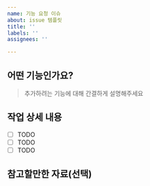 ```yaml
---
name: 기능 요청 이슈
about: issue 템플릿
title: ''
labels: ''
assignees: ''

---
```

## 어떤 기능인가요?

> 추가하려는 기능에 대해 간결하게 설명해주세요

## 작업 상세 내용

- [ ] TODO
- [ ] TODO
- [ ] TODO

## 참고할만한 자료(선택)

